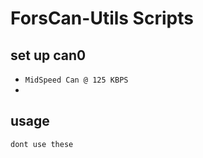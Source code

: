 # ForsCan-Utils Scripts

## set up can0
  - `MidSpeed Can @ 125 KBPS`
  -
## usage
    dont use these


